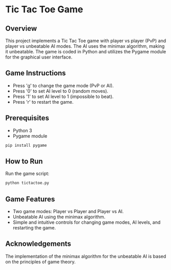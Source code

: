 # Tic Tac Toe Game

## Overview
This project implements a Tic Tac Toe game with player vs player (PvP) and player vs unbeatable AI modes. The AI uses the minimax algorithm, making it unbeatable. The game is coded in Python and utilizes the Pygame module for the graphical user interface.

## Game Instructions
- Press 'g' to change the game mode (PvP or AI).
- Press '0' to set AI level to 0 (random moves).
- Press '1' to set AI level to 1 (impossible to beat).
- Press 'r' to restart the game.

## Prerequisites
- Python 3
- Pygame module
```bash
pip install pygame
```

## How to Run
Run the game script: 
```bash
python tictactoe.py
```

## Game Features
- Two game modes: Player vs Player and Player vs AI.
- Unbeatable AI using the minimax algorithm.
- Simple and intuitive controls for changing game modes, AI levels, and restarting the game.

## Acknowledgements
The implementation of the minimax algorithm for the unbeatable AI is based on the principles of game theory.

